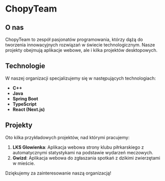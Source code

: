 # ChopyTeam

## O nas

ChopyTeam to zespół pasjonatów programowania, którzy dążą do tworzenia innowacyjnych rozwiązań w świecie technologicznym. Nasze projekty obejmują aplikacje webowe, ale i kilka projektów desktopowych.
## Technologie

W naszej organizacji specjalizujemy się w następujących technologiach:

- **C++**
- **Java**
- **Spring Boot**
- **TypeScript**
- **React (Next.js)**

## Projekty

Oto kilka przykładowych projektów, nad którymi pracujemy:

1. **LKS Glowienka**: Aplikacja webowa strony klubu piłrkarskiego z automatycznymi statystykami na podstawie wydarzeń meczowych.
2. **Gwizd**: Aplikacja webowa do zgłaszania spotkań z dzikimi zwierzętami w mieście.


Dziękujemy za zainteresowanie naszą organizacją!
